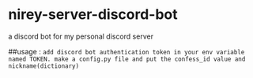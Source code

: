 # nirey-server-discord-bot
a discord bot for my personal discord server <br>

##usage :
`
add discord bot authentication token in your env variable named TOKEN.
make a config.py file and put the confess_id value and nickname(dictionary)
`
